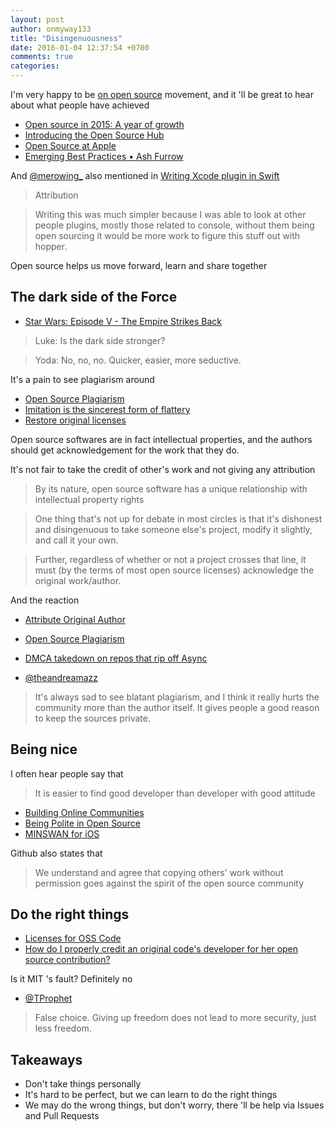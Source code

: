 ```yaml
---
layout: post
author: onmyway133
title: "Disingenuousness"
date: 2016-01-04 12:37:54 +0700
comments: true
categories:
---
```


I'm very happy to be [on open source](http://www.fantageek.com/blog/2015/10/31/on-open-source/) movement, and it 'll be great to hear about what people have achieved

- [Open source in 2015: A year of growth](https://code.facebook.com/posts/1236426443040107?__mref=message)
- [Introducing the Open Source Hub](http://blog.parse.com/learn/introducing-the-open-source-hub/)
- [Open Source at Apple](https://developer.apple.com/opensource/)
- [Emerging Best Practices • Ash Furrow](https://www.youtube.com/watch?v=YsUTuwpbURA)

And [@merowing_](https://twitter.com/merowing_) also mentioned in [Writing Xcode plugin in Swift](http://merowing.info/2015/12/writing-xcode-plugin-in-swift/)

> Attribution

> Writing this was much simpler because I was able to look at other people plugins, mostly those related to console, without them being open sourcing it would be more work to figure this stuff out with hopper.

Open source helps us move forward, learn and share together

The dark side of the Force
--

- [Star Wars: Episode V - The Empire Strikes Back ](http://www.imdb.com/title/tt0080684/quotes)

> Luke: Is the dark side stronger?

> Yoda: No, no, no. Quicker, easier, more seductive.

It's a pain to see plagiarism around

- [Open Source Plagiarism
](http://www.observationalhazard.com/2015/12/open-source-plagiarism.html)
- [Imitation is the sincerest form of flattery](https://github.com/FancyPixel/gulps#imitation-is-the-sincerest-form-of-flattery)
- [Restore original licenses](https://github.com/Microsoft/WinObjC/issues/35)

Open source softwares are in fact intellectual properties, and the authors should get acknowledgement for the work that they do.

It's not fair to take the credit of other's work and not giving any attribution

> By its nature, open source software has a unique relationship with intellectual property rights


> One thing that's not up for debate in most circles is that it's dishonest and disingenuous to take someone else's project, modify it slightly, and call it your own.


> Further, regardless of whether or not a project crosses that line, it must (by the terms of most open source licenses) acknowledge the original work/author.

And the reaction

- [Attribute Original Author](https://github.com/khoiln/RunKit/pull/7)
- [Open Source Plagiarism](https://twitter.com/davekopec/status/671913819673899008)
- [DMCA takedown on repos that rip off Async](https://github.com/github/dmca/blob/master/2015-12-04-Async.md)

- [@theandreamazz](https://twitter.com/theandreamazz)

> It's always sad to see blatant plagiarism, and I think it really hurts the community more than the author itself. It gives people a good reason to keep the sources private. 

Being nice
--

I often hear people say that

> It is easier to find good developer than developer with good attitude

- [Building Online Communities](https://ashfurrow.com/blog/building-online-communities/)
- [Being Polite in Open Source](https://ashfurrow.com/blog/being-polite-in-open-source/)
- [MINSWAN for iOS](https://ashfurrow.com/blog/minswan-for-ios/)

Github also states that

> We understand and agree that copying others' work without permission goes against the spirit of the open source community

Do the right things
--

- [Licenses for OSS Code](http://artsy.github.io/blog/2015/12/10/License-and-You/)
- [How do I properly credit an original code's developer for her open source contribution?](https://www.quora.com/How-do-I-properly-credit-an-original-codes-developer-for-her-open-source-contribution)

Is it MIT 's fault? Definitely no

- [@TProphet
](https://twitter.com/TProphet/status/666715662199336960)

> False choice. Giving up freedom does not lead to more security, just less freedom.

Takeaways
--

- Don't take things personally
- It's hard to be perfect, but we can learn to do the right things
- We may do the wrong things, but don't worry, there 'll be help via Issues and Pull Requests
